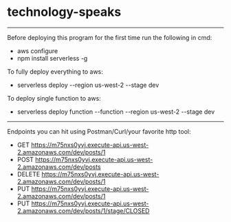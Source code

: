 # technology-speaks
----------

Before deploying this program for the first time run the following in cmd:
* aws configure
* npm install serverless -g

To fully deploy everything to aws:
* serverless deploy --region us-west-2 --stage dev

To deploy single function to aws:
* serverless deploy function --function <function-name> --region us-west-2 --stage dev

----------

Endpoints you can hit using Postman/Curl/your favorite http tool:
* GET https://m75nxs0yvj.execute-api.us-west-2.amazonaws.com/dev/posts/1
* POST https://m75nxs0yvj.execute-api.us-west-2.amazonaws.com/dev/posts
* DELETE https://m75nxs0yvj.execute-api.us-west-2.amazonaws.com/dev/posts/1
* PUT https://m75nxs0yvj.execute-api.us-west-2.amazonaws.com/dev/posts/1
* PUT https://m75nxs0yvj.execute-api.us-west-2.amazonaws.com/dev/posts/1/stage/CLOSED